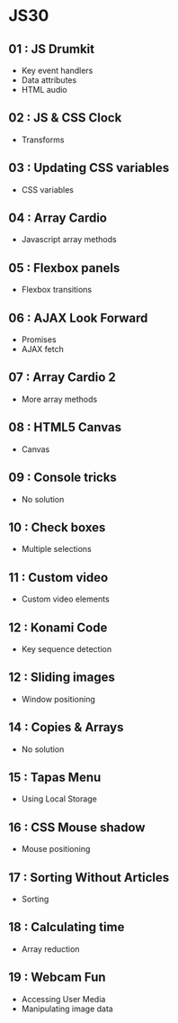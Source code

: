 # JS30

## 01 : JS Drumkit
+ Key event handlers
+ Data attributes
+ HTML audio

## 02 : JS & CSS Clock
+ Transforms

## 03 : Updating CSS variables
+ CSS variables

## 04 : Array Cardio
+ Javascript array methods

## 05 : Flexbox panels
+ Flexbox transitions

## 06 : AJAX Look Forward
+ Promises
+ AJAX fetch

## 07 : Array Cardio 2
+ More array methods

## 08 : HTML5 Canvas
+ Canvas

## 09 : Console tricks
+ No solution

## 10 : Check boxes
+ Multiple selections

## 11 : Custom video
+ Custom video elements

## 12 : Konami Code
+ Key sequence detection

## 12 : Sliding images
+ Window positioning

## 14 : Copies & Arrays
+ No solution

## 15 : Tapas Menu
+ Using Local Storage

## 16 : CSS Mouse shadow
+ Mouse positioning

## 17 : Sorting Without Articles
+ Sorting

## 18 : Calculating time
+ Array reduction

## 19 : Webcam Fun
+ Accessing User Media
+ Manipulating image data